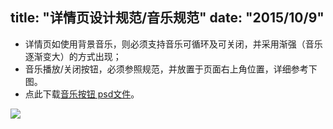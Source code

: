 title: "详情页设计规范/音乐规范"
date: "2015/10/9"
---


- 详情页如使用背景音乐，则必须支持音乐可循环及可关闭，并采用渐强（音乐逐渐变大）的方式出现；
- 音乐播放/关闭按钮，必须参照规范，并放置于页面右上角位置，详细参考下图。
- 点此下载[音乐按钮 psd文件](files/template-music-icon-psd.zip)。

![](http://wximg.gtimg.com/wxp/wxmoment-doc/beta/public/images/2-6-1.jpg)
